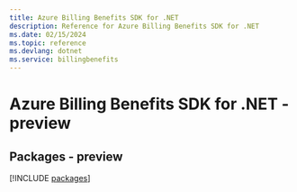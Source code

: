 ```yaml
---
title: Azure Billing Benefits SDK for .NET
description: Reference for Azure Billing Benefits SDK for .NET
ms.date: 02/15/2024
ms.topic: reference
ms.devlang: dotnet
ms.service: billingbenefits
---
```

# Azure Billing Benefits SDK for .NET - preview
## Packages - preview
[!INCLUDE [packages](billing-benefits-index.md)]